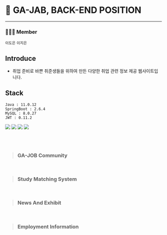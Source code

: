 # 💼 GA-JAB, BACK-END POSITION

***

### 👩🏻‍💻 Member

`이도은` `이지은`

## Introduce

- 취업 준비로 바쁜 취준생들을 위하여 만든 다양한 취업 관련 정보 제공 웹사이트입니다.

## Stack

    Java : 11.0.12
    SpringBoot : 2.6.4
    MySQL : 8.0.27
    JWT : 0.11.2

<img src="https://img.shields.io/badge/MySQL-4479A1?style=flat&logo=MySQL&logoColor=white"/> <img src="https://img.shields.io/badge/Java-007396?style=flat&logo=Java&logoColor=white"/> <img src="https://img.shields.io/badge/SpringBoot-6DB33F?style=flat&logo=Spring-Boot&logoColor=white"/> <img src="https://img.shields.io/badge/JPA-FF3621?style=flat&logo=Databricks&logoColor=white"/>

<br>
<br>

> ### **GA-JOB Community**

<br>

> ### **Study Matching System**

<br>

> ### **News And Exhibit**

<br>

> ### **Employment Information**


